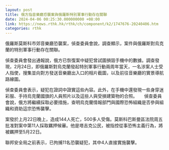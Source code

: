 ```yaml
---
layout: post
title: 俄方指音樂廳恐襲案與俄羅斯特別軍事行動存在關聯
date: 2024-04-06 00:25:30.000000000 +08:00
link: https://news.rthk.hk/rthk/ch/component/k2/1747676-20240406.htm
categories: rthk
---
```


俄羅斯莫斯科市郊音樂廳恐襲案，偵查委員會說，調查顯示，案件與俄羅斯對烏克蘭的特別軍事行動存在關聯。

偵查委員會發出通報說，俄方已恢復案中疑犯曾試圖損毀手機中的數據。調查發現，2月24日，即俄羅斯對烏克蘭發起特別軍事行動兩周年當天，一名涉案人士受人指使，搜集並向對方發送音樂廳出入口的相片截圖，以及前往音樂廳的實景導航路線圖。

偵查委員會表示，疑犯在證詞中證實這些內容。此外，在手機中還發現一些身穿迷彩服、手持烏克蘭國旗的人員照片以及這些人與受損建築物的合照。
　
偵查委員會說，俄方將繼續採取必要措施，查明烏克蘭情報部門與國際恐怖組織是否參與組織和資助這宗恐怖襲擊。

案發於上月22日晚上，造成144人死亡，500多人受傷。莫斯科巴斯曼區法院周五批准對案中第11人採取羈押候審。他是塔吉克公民，被指控從事恐怖主義行為，將被羈押至5月22日。

聯邦安全局之前表示，已拘捕11名恐襲疑犯，其中4人直接實施襲擊。
